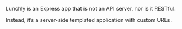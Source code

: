 Lunchly is an Express app that is not an API server, nor is it RESTful.

Instead, it’s a server-side templated application with custom URLs.